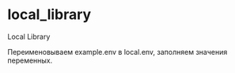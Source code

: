 # local_library
Local Library

Переименовываем example.env в local.env, заполняем значения переменных.
